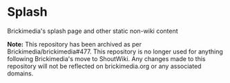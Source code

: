 Splash
======

Brickimedia's splash page and other static non-wiki content


**Note:** This repository has been archived as per Brickimedia/brickimedia#477. This repository is no longer used for anything following Brickimedia's move to ShoutWiki. Any changes made to this repository will not be reflected on brickimedia.org or any associated domains.
